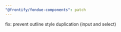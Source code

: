 ```yaml
---
"@frontify/fondue-components": patch
---
```


fix: prevent outline style duplication (input and select)
